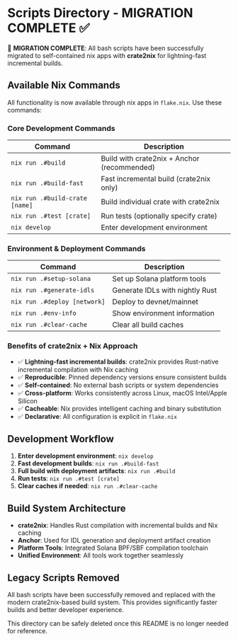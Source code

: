 # Scripts Directory - MIGRATION COMPLETE ✅

🎉 **MIGRATION COMPLETE**: All bash scripts have been successfully migrated to self-contained nix apps with **crate2nix** for lightning-fast incremental builds.

## Available Nix Commands

All functionality is now available through nix apps in `flake.nix`. Use these commands:

### Core Development Commands

| Command | Description |
|---------|-------------|
| `nix run .#build` | Build with crate2nix + Anchor (recommended) |
| `nix run .#build-fast` | Fast incremental build (crate2nix only) |
| `nix run .#build-crate [name]` | Build individual crate with crate2nix |
| `nix run .#test [crate]` | Run tests (optionally specify crate) |
| `nix develop` | Enter development environment |

### Environment & Deployment Commands

| Command | Description |
|---------|-------------|
| `nix run .#setup-solana` | Set up Solana platform tools |
| `nix run .#generate-idls` | Generate IDLs with nightly Rust |
| `nix run .#deploy [network]` | Deploy to devnet/mainnet |
| `nix run .#env-info` | Show environment information |
| `nix run .#clear-cache` | Clear all build caches |

### Benefits of crate2nix + Nix Approach

- ✅ **Lightning-fast incremental builds**: crate2nix provides Rust-native incremental compilation with Nix caching
- ✅ **Reproducible**: Pinned dependency versions ensure consistent builds
- ✅ **Self-contained**: No external bash scripts or system dependencies
- ✅ **Cross-platform**: Works consistently across Linux, macOS Intel/Apple Silicon
- ✅ **Cacheable**: Nix provides intelligent caching and binary substitution
- ✅ **Declarative**: All configuration is explicit in `flake.nix`

## Development Workflow

1. **Enter development environment**: `nix develop`
2. **Fast development builds**: `nix run .#build-fast`
3. **Full build with deployment artifacts**: `nix run .#build`
4. **Run tests**: `nix run .#test [crate]`
5. **Clear caches if needed**: `nix run .#clear-cache`

## Build System Architecture

- **crate2nix**: Handles Rust compilation with incremental builds and Nix caching
- **Anchor**: Used for IDL generation and deployment artifact creation
- **Platform Tools**: Integrated Solana BPF/SBF compilation toolchain
- **Unified Environment**: All tools work together seamlessly

## Legacy Scripts Removed

All bash scripts have been successfully removed and replaced with the modern crate2nix-based build system. This provides significantly faster builds and better developer experience.

This directory can be safely deleted once this README is no longer needed for reference. 
